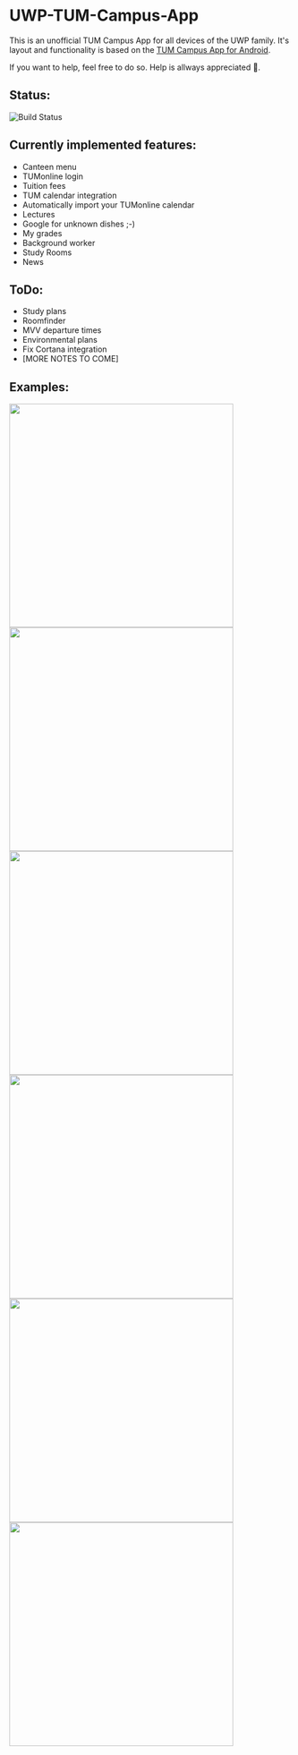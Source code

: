 # UWP-TUM-Campus-App
This is an unofficial TUM Campus App for all devices of the UWP family.
It's layout and functionality is based on the [TUM Campus App for Android](https://github.com/TCA-Team/TumCampusApp).

If you want to help, feel free to do so. Help is allways appreciated 🥓.

## Status:
![Build Status](https://build.appcenter.ms/v0.1/apps/a34fc505-2a54-4111-8c04-9cb35454aa3d/branches/master/badge)

## Currently implemented features:
* Canteen menu
* TUMonline login
* Tuition fees
* TUM calendar integration
* Automatically import your TUMonline calendar
* Lectures
* Google for unknown dishes ;-)
* My grades
* Background worker
* Study Rooms
* News

## ToDo:
* Study plans
* Roomfinder
* MVV departure times
* Environmental plans
* Fix Cortana integration
* [MORE NOTES TO COME]

## Examples:
<img src="http://imgur.com/No1QIHz.png" width="400"> <img src="http://imgur.com/ph06ekU.png" width="400">
<img src="http://imgur.com/YQCys0F.png" width="400"> <img src="http://imgur.com/omGKvUa.png" width="400">
<img src="http://imgur.com/ncmI51W.png" width="400"> <img src="http://imgur.com/R5b7nrK.png" width="400">
